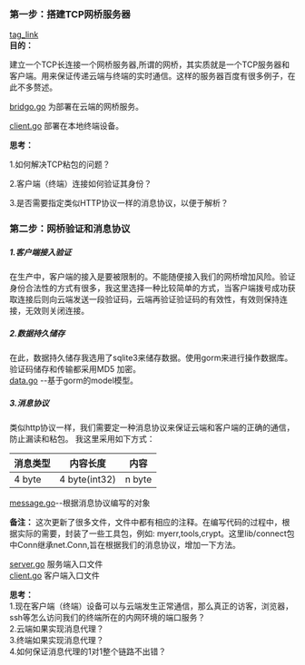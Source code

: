 ### 第一步：搭建TCP网桥服务器

[tag_link](https://github.com/codeHauler-1/NetProxy/tree/netBridgeServer) <br/>
**目的：**

建立一个TCP长连接一个网桥服务器,所谓的网桥，其实质就是一个TCP服务器和客户端。用来保证传递云端与终端的实时通信。这样的服务器百度有很多例子，在此不多赘述。

[bridgo.go](./bridge.go)  为部署在云端的网桥服务。

[client.go](./client.go) 部署在本地终端设备。

**思考：**

1.如何解决TCP粘包的问题？

2.客户端（终端）连接如何验证其身份？

3.是否需要指定类似HTTP协议一样的消息协议，以便于解析？

### 第二步：网桥验证和消息协议

##### 1.客户端接入验证

在生产中，客户端的接入是要被限制的。不能随便接入我们的网桥增加风险。验证身份合法性的方式有很多，我这里选择一种比较简单的方式，当客户端拨号成功获取连接后则向云端发送一段验证码，云端再验证验证码的有效性，有效则保持连接，无效则关闭连接。

##### 2.数据持久储存

在此，数据持久储存我选用了sqlite3来储存数据。使用gorm来进行操作数据库。验证码储存和传输都采用MD5 加密。<br/>
[data.go](./db/data.go) --基于gorm的model模型。

##### 3.消息协议

类似http协议一样，我们需要定一种消息协议来保证云端和客户端的正确的通信，防止漏读和粘包。 我这里采用如下方式：

|  消息类型   | 内容长度  | 内容 |
|  ----  | ----  |----|
| 4 byte | 4 byte(int32)|n byte|

[message.go](./lib/connect/message.go)--根据消息协议编写的对象

**备注：**
这次更新了很多文件，文件中都有相应的注释。在编写代码的过程中，根据实际的需要，封装了一些工具包，例如:
myerr,tools,crypt。这里lib/connect包中Conn继承net.Conn,旨在根据我们的消息协议，增加一下方法。<br/>

[server.go](./server/server.go) 服务端入口文件<br/>
[client.go](./client/client.go) 客户端入口文件<br/>

**思考：**</br>
1.现在客户端（终端）设备可以与云端发生正常通信，那么真正的访客，浏览器，ssh等怎么访问我们的终端所在的内网环境的端口服务？<br/>
2.云端如果实现消息代理？<br/>
3.终端如果实现消息代理？<br/>
4.如何保证消息代理的1对1整个链路不出错？<br/>